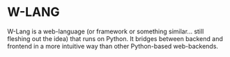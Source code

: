 # W-LANG

W-Lang is a web-language (or framework or something similar... still fleshing out the idea) that runs on Python. It bridges between backend and frontend in a more intuitive way than other Python-based web-backends.
